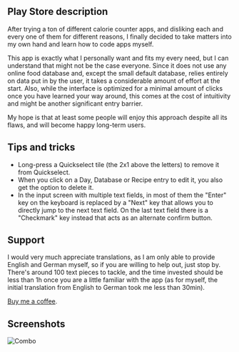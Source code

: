 ## Play Store description

After trying a ton of different calorie counter apps, and disliking each and every one of them for different reasons, I finally decided to take matters into my own hand and learn how to code apps myself.

This app is exactly what I personally want and fits my every need, but I can understand that might not be the case everyone. Since it does not use any online food database and, except the small default database, relies entirely on data put in by the user, it takes a considerable amount of effort at the start. Also, while the interface is optimized for a minimal amount of clicks once you have learned your way around, this comes at the cost of intuitivity and might be another significant entry barrier.

My hope is that at least some people will enjoy this approach despite all its flaws, and will become happy long-term users.

## Tips and tricks

- Long-press a Quickselect tile (the 2x1 above the letters) to remove it from Quickselect.
- When you click on a Day, Database or Recipe entry to edit it, you also get the option to delete it.
- In the input screen with multiple text fields, in most of them the "Enter" key on the keyboard is replaced by a "Next" key that allows you to directly jump to the next text field. On the last text field there is a "Checkmark" key instead that acts as an alternate confirm button.

## Support

I would very much appreciate translations, as I am only able to provide English and German myself, so if you are willing to help out, just stop by. There's around 100 text pieces to tackle, and the time invested should be less than 1h once you are a little familiar with the app (as for myself, the initial translation from English to German took me less than 30min).

[Buy me a coffee](https://www.buymeacoffee.com/makstuff).

## Screenshots

![Combo](https://github.com/Makstuff/MinimalistCalorieCounter/assets/57408125/48908d2c-10d4-4b01-91a2-13dba96b1026)
